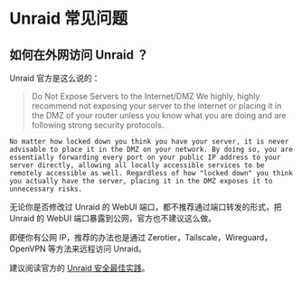 # Unraid 常见问题

## 如何在外网访问 Unraid ？

Unraid 官方是这么说的：

> Do Not Expose Servers to the Internet/DMZ
    We highly, highly recommend not exposing your server to the internet or placing it in the DMZ of your router unless you know what you are doing and are following strong security protocols.

    No matter how locked down you think you have your server, it is never advisable to place it in the DMZ on your network. By doing so, you are essentially forwarding every port on your public IP address to your server directly, allowing all locally accessible services to be remotely accessible as well. Regardless of how "locked down" you think you actually have the server, placing it in the DMZ exposes it to unnecessary risks.

无论你是否修改过 Unraid 的 WebUI 端口，都不推荐通过端口转发的形式，把 Unraid 的 WebUI 端口暴露到公网，官方也不建议这么做。

即便你有公网 IP，推荐的办法也是通过 Zerotier，Tailscale，Wireguard，OpenVPN 等方法来远程访问 Unraid。

建议阅读官方的 [Unraid 安全最佳实践](https://unraid.net/es/blog/unraid-server-security-best-practices)。
